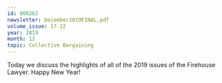 ```yaml
---
id: 000262
newsletter: December2019FINAL.pdf
volume_issue: 17-12
year: 2019
month: 12
topic: Collective Bargaining
---
```


Today we discuss the highlights of all of   the 2019 issues of the Firehouse Lawyer. Happy New Year!